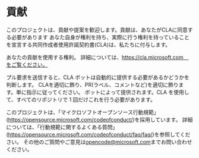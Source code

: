 # 貢献

このプロジェクトは、貢献や提案を歓迎します。貢献は、あなたがCLAに同意する必要があります
あなた自身が権利を持ち、実際に行う権利を持っていることを宣言する共同作成者使用許諾契約書(CLA)は、私たちに付与します。

あなたの貢献を使用する権利。
詳細については、https://cla.microsoft.com　をご覧ください。

プル要求を送信すると、CLA ボットは自動的に提供する必要があるかどうかを判断します。
CLAを適切に飾り、PR(ラベル、コメントなど)を適切に飾ります。単に指示に従ってください。
ボットによって提供されます。CLA を使用して、すべてのリポジトリで 1 回だけこれを行う必要があります。

このプロジェクトは、「マイクロソフトオープンソース行動規範」(https://opensource.microsoft.com/codeofconduct/)を採用しています。
詳細については、「行動規範に関するよくある質問」(https://opensource.microsoft.com/codeofconduct/faq/faq/)を参照してください。
その他のご質問やご意見は[opencode@microsoft.com](mailto:opencode@microsoft.com)までお問い合わせください。
